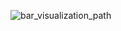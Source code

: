 ![bar_visualization_path](https://user-images.githubusercontent.com/141798228/268531736-b20fb998-b839-4c6a-b8af-3749b5ed8f4b.png)
